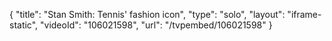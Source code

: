 {
    "title": "Stan Smith: Tennis' fashion icon",
    "type": "solo",
    "layout": "iframe-static",
    "videoId": "106021598",
    "url": "\/tvpembed\/106021598"
}